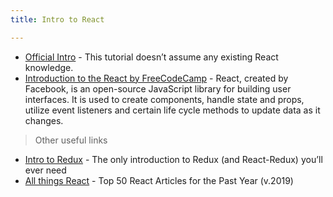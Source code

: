 ```yaml
---
title: Intro to React

---
```


- [Official Intro](https://reactjs.org/tutorial/tutorial.html) - This tutorial doesn’t assume any existing React knowledge. 
- [Introduction to the React by FreeCodeCamp](https://www.freecodecamp.org/learn/front-end-libraries/react/) - React, created by Facebook, is an open-source JavaScript library for building user interfaces. It is used to create components, handle state and props, utilize event listeners and certain life cycle methods to update data as it changes.

> Other useful links

- [Intro to Redux](https://medium.com/javascript-in-plain-english/the-only-introduction-to-redux-and-react-redux-youll-ever-need-8ce5da9e53c6) - The only introduction to Redux (and React-Redux) you’ll ever need
- [All things React](https://medium.mybridge.co/learn-react-js-from-top-50-articles-for-the-past-year-v-2019-baaacfc521c) - Top 50 React Articles for the Past Year (v.2019) 
